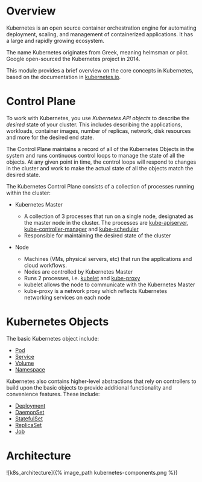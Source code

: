 Overview
========
Kubernetes is an open source container orchestration engine for automating deployment, scaling, and management of containerized applications. It has a large and rapidly growing ecosystem.

The name Kubernetes originates from Greek, meaning helmsman or pilot. Google open-sourced the Kubernetes project in 2014.

This module provides a brief overview on the core concepts in Kubernetes, based on the documentation in [kubernetes.io](https://kubernetes.io/docs/home/).

Control Plane
=============

To work with Kubernetes, you use *Kubernetes API objects* to describe the *desired* state of your cluster. This includes describing the applications, workloads, container images, number of replicas, network, disk resources and more for the desired end state.

The Control Plane maintains a record of all of the Kubernetes Objects in the system and runs continuous control loops to manage the state of all the objects. At any given point in time, the control loops will respond to changes in the cluster and work to make the actual state of all the objects match the desired state.

The Kubernetes Control Plane consists of a collection of processes running within the cluster:

* Kubernetes Master
  - A collection of 3 processes that run on a single node, designated as the master node in the cluster. The processes are [kube-apiserver](https://kubernetes.io/docs/admin/kube-apiserver/), [kube-controller-manager](https://kubernetes.io/docs/admin/kube-controller-manager/) and [kube-scheduler](https://kubernetes.io/docs/admin/kube-scheduler/)
  - Responsible for maintaining the desired state of the cluster

* Node
  - Machines (VMs, physical servers, etc) that run the applications and cloud workflows.
  - Nodes are controlled by Kubernetes Master
  - Runs 2 processes, i.e. [kubelet](https://kubernetes.io/docs/admin/kubelet/) and [kube-proxy](https://kubernetes.io/docs/admin/kube-proxy/)
  - kubelet allows the node to communicate with the Kubernetes Master
  - kube-proxy is a network proxy which reflects Kubernetes networking services on each node

Kubernetes Objects
==================

The basic Kubernetes object include:

* [Pod](https://kubernetes.io/docs/concepts/workloads/pods/pod-overview/)
* [Service](https://kubernetes.io/docs/concepts/services-networking/service/)
* [Volume](https://kubernetes.io/docs/concepts/storage/volumes/)
* [Namespace](https://kubernetes.io/docs/concepts/overview/working-with-objects/namespaces/)

Kubernetes also contains higher-level abstractions that rely on controllers to build upon the basic objects to provide additional functionality and convenience features. These include:

* [Deployment](https://kubernetes.io/docs/concepts/workloads/controllers/deployment/)
* [DaemonSet](https://kubernetes.io/docs/concepts/workloads/controllers/daemonset/)
* [StatefulSet](https://kubernetes.io/docs/concepts/workloads/controllers/statefulset/)
* [ReplicaSet](https://kubernetes.io/docs/concepts/workloads/controllers/replicaset/)
* [Job](https://kubernetes.io/docs/concepts/workloads/controllers/job/)

Architecture
============
![k8s_architecture]({% image_path kubernetes-components.png %})
